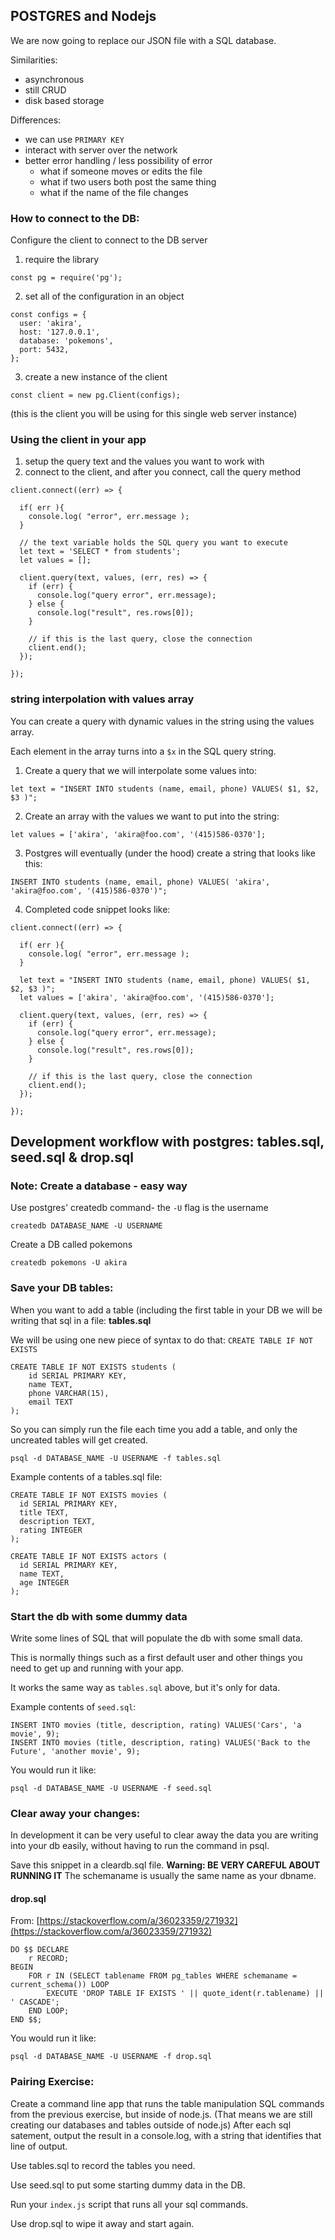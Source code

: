 ## POSTGRES and Nodejs

We are now going to replace our JSON file with a SQL database.

Similarities:
- asynchronous
- still CRUD
- disk based storage

Differences:
- we can use `PRIMARY KEY`
- interact with server over the network
- better error handling / less possibility of error
  - what if someone moves or edits the file
  - what if two users both post the same thing
  - what if the name of the file changes

### How to connect to the DB:
Configure the client to connect to the DB server

1. require the library
```
const pg = require('pg');
```

2. set all of the configuration in an object
```
const configs = {
  user: 'akira',
  host: '127.0.0.1',
  database: 'pokemons',
  port: 5432,
};
```

3. create a new instance of the client
```
const client = new pg.Client(configs);
```
(this is the client you will be using for this single web server instance)

### Using the client in your app
1. setup the query text and the values you want to work with
1. connect to the client, and after you connect, call the query method

```
client.connect((err) => {

  if( err ){
    console.log( "error", err.message );
  }
  
  // the text variable holds the SQL query you want to execute
  let text = 'SELECT * from students';
  let values = [];

  client.query(text, values, (err, res) => {
    if (err) {
      console.log("query error", err.message);
    } else {
      console.log("result", res.rows[0]);
    }
    
    // if this is the last query, close the connection
    client.end();
  });

});
```

### string interpolation with values array
You can create a query with dynamic values in the string using the values array.

Each element in the array turns into a `$x` in the SQL query string.

1. Create a query that we will interpolate some values into:
```
let text = "INSERT INTO students (name, email, phone) VALUES( $1, $2, $3 )";
```

2. Create an array with the values we want to put into the string:
```
let values = ['akira', 'akira@foo.com', '(415)586-0370'];
```

3. Postgres will eventually (under the hood) create a string that looks like this:
```
INSERT INTO students (name, email, phone) VALUES( 'akira', 'akira@foo.com', '(415)586-0370')";
```

4. Completed code snippet looks like: 
```
client.connect((err) => {

  if( err ){
    console.log( "error", err.message );
  }
 
  let text = "INSERT INTO students (name, email, phone) VALUES( $1, $2, $3 )";
  let values = ['akira', 'akira@foo.com', '(415)586-0370'];
  
  client.query(text, values, (err, res) => {
    if (err) {
      console.log("query error", err.message);
    } else {
      console.log("result", res.rows[0]);
    }
    
    // if this is the last query, close the connection
    client.end();
  });

});
```

## Development workflow with postgres: tables.sql, seed.sql & drop.sql

### Note: Create a database - easy way

Use postgres' createdb command- the `-U` flag is the username

```
createdb DATABASE_NAME -U USERNAME
```

Create a DB called pokemons
```
createdb pokemons -U akira
```

### Save your DB tables:
When you want to add a table (including the first table in your DB we will be writing that sql in a file: **tables.sql**

We will be using one new piece of syntax to do that: `CREATE TABLE IF NOT EXISTS`
```
CREATE TABLE IF NOT EXISTS students (
    id SERIAL PRIMARY KEY,
    name TEXT,
    phone VARCHAR(15),
    email TEXT
);
```

So you can simply run the file each time you add a table, and only the uncreated tables will get created.

```
psql -d DATABASE_NAME -U USERNAME -f tables.sql
```

Example contents of a tables.sql file:
```
CREATE TABLE IF NOT EXISTS movies (
  id SERIAL PRIMARY KEY,
  title TEXT,
  description TEXT,
  rating INTEGER
);

CREATE TABLE IF NOT EXISTS actors (
  id SERIAL PRIMARY KEY,
  name TEXT,
  age INTEGER
);
```

### Start the db with some dummy data
Write some lines of SQL that will populate the db with some small data.

This is normally things such as a first default user and other things you need to get up and running with your app.

It works the same way as `tables.sql` above, but it's only for data.

Example contents of `seed.sql`:
```
INSERT INTO movies (title, description, rating) VALUES('Cars', 'a movie', 9);
INSERT INTO movies (title, description, rating) VALUES('Back to the Future', 'another movie', 9);
```

You would run it like:
```
psql -d DATABASE_NAME -U USERNAME -f seed.sql
```

### Clear away your changes:
In development it can be very useful to clear away the data you are writing into your db easily, without having to run the command in psql.

Save this snippet in a cleardb.sql file. **Warning: BE VERY CAREFUL ABOUT RUNNING IT**
The schemaname is usually the same name as your dbname.

#### drop.sql
From: [https://stackoverflow.com/a/36023359/271932](https://stackoverflow.com/a/36023359/271932)
```
DO $$ DECLARE
    r RECORD;
BEGIN
    FOR r IN (SELECT tablename FROM pg_tables WHERE schemaname = current_schema()) LOOP
        EXECUTE 'DROP TABLE IF EXISTS ' || quote_ident(r.tablename) || ' CASCADE';
    END LOOP;
END $$;
```

You would run it like:
```
psql -d DATABASE_NAME -U USERNAME -f drop.sql
```

### Pairing Exercise:
Create a command line app that runs the table manipulation SQL commands from the previous exercise, but inside of node.js. (That means we are still creating our databases and tables outside of node.js) After each sql satement, output the result in a console.log, with a string that identifies that line of output.

Use tables.sql to record the tables you need.

Use seed.sql to put some starting dummy data in the DB.

Run your `index.js` script that runs all your sql commands.

Use drop.sql to wipe it away and start again.
